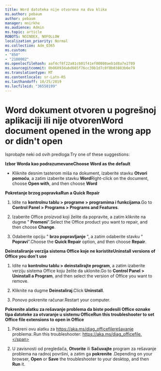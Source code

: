 ```yaml
---
title: Word datoteka nije otvorena na dva klika
ms.author: pebaum
author: pebaum
manager: mnirkhe
ms.audience: Admin
ms.topic: article
ROBOTS: NOINDEX, NOFOLLOW
localization_priority: Normal
ms.collection: Adm_O365
ms.custom:
- "850"
- "2100002"
ms.openlocfilehash: aaf4cf8f22a81c601f41ef00080aeb1d8a7e2789
ms.sourcegitcommit: 0b06093dabd685f76cc39b1d7c0f8b03883b6e79
ms.translationtype: MT
ms.contentlocale: sr-Latn-RS
ms.lasthandoff: 10/25/2019
ms.locfileid: "36558199"
---
```

# <a name="word-document-opened-in-the-wrong-app-or-didnt-open"></a><span data-ttu-id="a74da-102">Word dokument otvoren u pogrešnoj aplikaciji ili nije otvoren</span><span class="sxs-lookup"><span data-stu-id="a74da-102">Word document opened in the wrong app or didn't open</span></span>

<span data-ttu-id="a74da-103">Isprobajte neki od ovih predloga:</span><span class="sxs-lookup"><span data-stu-id="a74da-103">Try one of these suggestions:</span></span>

<span data-ttu-id="a74da-104">**Izbor Worda kao podrazumevane**</span><span class="sxs-lookup"><span data-stu-id="a74da-104">**Choose Word as the default**</span></span>

- <span data-ttu-id="a74da-105">Kliknite desnim tasterom miša na dokument, izaberite stavku **Otvori pomoću**, a zatim izaberite stavku **Word**</span><span class="sxs-lookup"><span data-stu-id="a74da-105">Right-click on the document, choose **Open with**, and then choose **Word**</span></span>

<span data-ttu-id="a74da-106">**Pokretanje brzog popravka**</span><span class="sxs-lookup"><span data-stu-id="a74da-106">**Run a Quick Repair**</span></span>

1. <span data-ttu-id="a74da-107">Idite na **kontrolnu tablu > programe > programima i funkcijama**.</span><span class="sxs-lookup"><span data-stu-id="a74da-107">Go to **Control Panel > Programs > Programs and Features**.</span></span>

2. <span data-ttu-id="a74da-108">Izaberite Office proizvod koji želite da popravite, a zatim kliknite na dugme " **Promeni**".</span><span class="sxs-lookup"><span data-stu-id="a74da-108">Select the Office product you want to repair, and then choose **Change**.</span></span>

3. <span data-ttu-id="a74da-109">Odaberite opciju " **brzo popravljanje** ", a zatim odaberite stavku " **Popravi**".</span><span class="sxs-lookup"><span data-stu-id="a74da-109">Choose the **Quick Repair** option, and then choose **Repair**.</span></span>

<span data-ttu-id="a74da-110">**Deinstaliranje verzija sistema Office koje ne koristite**</span><span class="sxs-lookup"><span data-stu-id="a74da-110">**Uninstall versions of Office you don't use**</span></span>

1. <span data-ttu-id="a74da-111">Idite na **kontrolnu tablu > deinstalirajte program**, a zatim izaberite verziju sistema Office koju želite da uklonite.</span><span class="sxs-lookup"><span data-stu-id="a74da-111">Go to **Control Panel > Uninstall a Program**, and then select the version of Office you want to remove.</span></span>

2. <span data-ttu-id="a74da-112">Kliknite na dugme **Deinstaliraj**.</span><span class="sxs-lookup"><span data-stu-id="a74da-112">Click **Uninstall**.</span></span>

3. <span data-ttu-id="a74da-113">Ponovo pokrenite računar.</span><span class="sxs-lookup"><span data-stu-id="a74da-113">Restart your computer.</span></span>

<span data-ttu-id="a74da-114">**Pokrenite alatku za rešavanje problema da biste podesili Office oznake tipa datoteke za otvaranje u sistemu Office**</span><span class="sxs-lookup"><span data-stu-id="a74da-114">**Run this troubleshooter to set Office file extensions to open in Office**</span></span>

1. <span data-ttu-id="a74da-115">Pokreni ovu alatku za https://aka.ms/diag_officefilerešavanje problema:.</span><span class="sxs-lookup"><span data-stu-id="a74da-115">Run this troubleshooter: https://aka.ms/diag_officefile.</span></span>

2. <span data-ttu-id="a74da-116">U zavisnosti od pregledača, **Otvorite** ili **Sačuvajte** program za rešavanje problema na radnoj površini, a zatim ga **pokrenite** .</span><span class="sxs-lookup"><span data-stu-id="a74da-116">Depending on your browser, **Open** or **Save** the troubleshooter to your desktop, and then **Run** it.</span></span>
